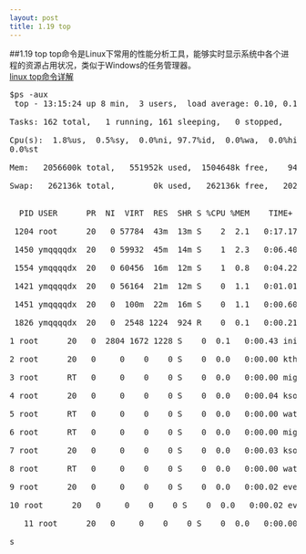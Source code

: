 ```yaml
---
layout: post
title: 1.19 top
---
```

##1.19 top
top命令是Linux下常用的性能分析工具，能够实时显示系统中各个进程的资源占用状况，类似于Windows的任务管理器。<br>
<a href="http://blog.csdn.net/sanshiqiduer/article/details/1933625">linux top命令详解</a> &nbsp;
<pre class='terminal bootcamp'>
<span class='codeline'>$ps -aux</span>
<span class='bash-output'> top - 13:15:24 up 8 min,  3 users,  load average: 0.10, 0.17, 0.10<br>
Tasks: 162 total,   1 running, 161 sleeping,   0 stopped,   0 zombie<br>
Cpu(s):  1.8%us,  0.5%sy,  0.0%ni, 97.7%id,  0.0%wa,  0.0%hi,  0.0%si,
0.0%st<br>
Mem:   2056600k total,   551952k used,  1504648k free,    94060k buffers<br>
Swap:   262136k total,        0k used,   262136k free,   202456k cached<br>

  PID USER      PR  NI  VIRT  RES  SHR S %CPU %MEM    TIME+  COMMAND    <br>      
 1204 root      20   0 57784  43m  13m S    2  2.1   0:17.17 Xorg    <br>           
 1450 ymqqqqdx  20   0 59932  45m  14m S    1  2.3   0:06.40 compiz   <br>          
 1554 ymqqqqdx  20   0 60456  16m  12m S    1  0.8   0:04.22 gnome-terminal <br>    
 1421 ymqqqqdx  20   0 56164  21m  12m S    0  1.1   0:01.01 python            <br> 
 1451 ymqqqqdx  20   0  100m  22m  16m S    0  1.1   0:00.60 nautilus           <br>
 1826 ymqqqqdx  20   0  2548 1224  924 R    0  0.1   0:00.21 top               <br>
1 root      20   0  2804 1672 1228 S    0  0.1   0:00.43 init            <br>
2 root      20   0     0    0    0 S    0  0.0   0:00.00 kthreadd           <br>
3 root      RT   0     0    0    0 S    0  0.0   0:00.00 migration/0        <br>
4 root      20   0     0    0    0 S    0  0.0   0:00.04 ksoftirqd/0  <br>      
5 root      RT   0     0    0    0 S    0  0.0   0:00.00 watchdog/0    <br>     
6 root      RT   0     0    0    0 S    0  0.0   0:00.00 migration/1    <br>    
7 root      20   0     0    0    0 S    0  0.0   0:00.03 ksoftirqd/1     <br>   
8 root      RT   0     0    0    0 S    0  0.0   0:00.00 watchdog/1       <br>  
9 root      20   0     0    0    0 S    0  0.0   0:00.02 events/0          <br> 
10 root      20   0     0    0    0 S    0  0.0   0:00.02 events/1          <br> 
   11 root      20   0     0    0    0 S    0  0.0   0:00.00 cpuset          <br>   
s</span>
</pre>

